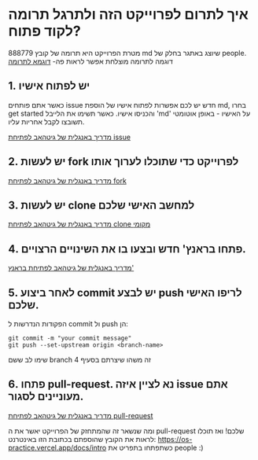 
# איך לתרום לפרוייקט הזה ולתרגל תרומה לקוד פתוח?
888779
מטרת הפרוייקט היא תרומה של קובץ md שיוצג באתגר בחלק של people. דוגמה לתרומה מוצלחת אפשר לראות פה- [דוגמא לתרומה](https://os-practice.vercel.app/docs/people/%D7%94%D7%95%D7%9E%D7%A8%20%D7%A1%D7%99%D7%9E%D7%A4%D7%A1%D7%95%D7%9F)

## 1. יש לפתוח אישיו

כאשר אתם פותחים issue חדש יש לכם אפשרות לפתוח אישיו של הוספת md,
בחרו get started והכניסו אישיו. כאשר תשימו את הלייבל 'md' על האישיו - באופן אוטומטי תשובצו לקבל אחריות עליו.

[מדריך באנגלית של גיטהאב לפתיחת issue](https://docs.github.com/en/issues/tracking-your-work-with-issues/creating-an-issue)

## 2. יש לעשות fork לפרוייקט כדי שתוכלו לערוך אותו

[מדריך באנגלית של גיטהאב לפתיחת fork](https://docs.github.com/en/get-started/quickstart/fork-a-repo)

## 3. יש לעשות clone למחשב האישי שלכם

[מדריך באנגלית של גיטהאב לפתיחת clone מקומי](https://docs.github.com/en/repositories/creating-and-managing-repositories/cloning-a-repository)

## 4. פתחו בראנץ' חדש ובצעו בו את השינויים הרצויים.

[מדריך באנגלית של גיטהאב לפתיחת בראנץ'](https://docs.github.com/en/pull-requests/collaborating-with-pull-requests/proposing-changes-to-your-work-with-pull-requests/creating-and-deleting-branches-within-your-repository)

## 5. לאחר ביצוע commit יש לבצע push לריפו האישי שלכם.

הפקודות הנדרשות ל commit ול push הן:

```
git commit -m "your commit message"
git push --set-upstream origin <branch-name>
```

שימו לב ששם branch זה משהו שיצרתם בסעיף 4

## 6. פתחו pull-request. נא לציין איזה issue אתם מעוניינים לסגור.

[מדריך באנגלית של גיטהאב לפתיחת pull-request](https://docs.github.com/en/desktop/contributing-and-collaborating-using-github-desktop/working-with-your-remote-repository-on-github-or-github-enterprise/creating-an-issue-or-pull-request-from-github-desktop)

ומה שנשאר זה שהמתחזק של הפרוייקט יאשר את ה pull-request שלכם!
ואז תוכלו לראות את הקובץ שהוספתם בכתובת הזו באינטרנט:
https://os-practice.vercel.app/docs/intro
כשתפתחו בתפריט את people :)
